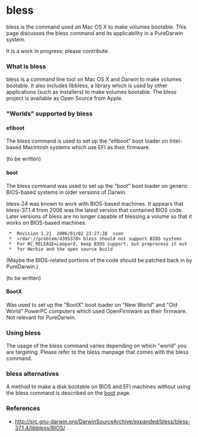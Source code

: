 bless
=====
bless is the command used on Mac OS X to make volumes bootable.
This page discusses the bless command and its applicability in a PureDarwin system.

It is a work in progress; please contribute.

### What is bless

bless is a command line tool on Mac OS X and Darwin to make volumes bootable.
It also includes libbless, a library which is used by other applications (such as installers) to make volumes bootable.
The bless project is available as Open Source from Apple.

### "Worlds" supported by bless

#### efiboot

The bless command is used to set up the "efiboot" boot loader on Intel-based Macintosh systems which use EFI as their firmware.

(to be written)

#### boot

The bless command was used to set up the "boot" boot loader on generic BIOS-based systems in older versions of Darwin.

bless-24 was known to work with BIOS-based machines.
It appears that bless-37.1.4 from 2006 was the latest version that contained BIOS code.
Later versions of bless are no longer capable of blessing a volume so that it works on BIOS-based machines.

``` 
 *  Revision 1.21  2006/01/02 22:27:28  ssen
 *  <rdar://problem/4395370> bless should not support BIOS systems
 *  For RC_RELEASE=Leopard, keep BIOS support, but preprocess it out
 *  for Herbie and the open source build
```

(Maybe the BIOS-related portions of the code should be patched back in by PureDarwin.)

(to be written)

#### BootX

Was used to set up the "BootX" boot loader on "New World" and "Old World" PowerPC computers which used OpenFirmware as their firmware. Not relevant for PureDarwin.

### Using bless

The usage of the bless command varies depending on which "world" you are targeting. Please refer to the bless manpage that comes with the bless command.

### bless alternatives

A method to make a disk bootable on BIOS and EFI machines without using the bless command is described on the [boot](boot.html) page.

### References

-   http://src.gnu-darwin.org/DarwinSourceArchive/expanded/bless/bless-37.1.4/libbless/BIOS/